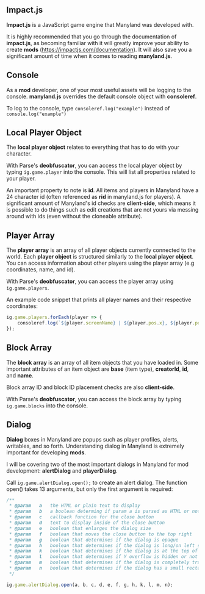 ## Impact.js

**Impact.js** is a JavaScript game engine that Manyland was developed with. 

It is highly recommended that you go through the documentation of **impact.js**, as becoming familiar with it will greatly improve your ability to create **mods** (https://impactjs.com/documentation). It will also save you a significant amount of time when it comes to reading **manyland.js**.

## Console

As a **mod** developer, one of your most useful assets will be logging to the console. **manyland.js** overrides the default console object with **consoleref**. 

To log to the console, type ```consoleref.log("example")``` instead of ```console.log("example")```

## Local Player Object

The **local player object** relates to everything that has to do with your character. 

With Parse's **deobfuscator**, you can access the local player object by typing ```ig.game.player``` into the console. This will list all properties related to your player.

An important property to note is **id**. All items and players in Manyland have a 24 character id (often referenced as **rid** in manyland.js for players). A significant amount of Manyland's id checks are **client-side**, which means it is possible to do things such as edit creations that are not yours via messing around with ids (even without the cloneable attribute).

## Player Array

The **player array** is an array of all player objects currently connected to the world. Each **player object** is structured similarly to the **local player object**. You can access information about other players using the player array (e.g coordinates, name, and id).

With Parse's **deobfuscator**, you can access the player array using ```ig.game.players```.

An example code snippet that prints all player names and their respective coordinates:

```js
ig.game.players.forEach(player => {
    consoleref.log(`${player.screenName} | ${player.pos.x}, ${player.pos.y}`);
});
```

## Block Array

The **block array** is an array of all item objects that you have loaded in. Some important attributes of an item object are **base** (item type), **creatorId**, **id**, and **name**.

Block array ID and block ID placement checks are also **client-side**.

With Parse's **deobfuscator**, you can access the block array by typing ```ig.game.blocks``` into the console.

## Dialog

**Dialog** boxes in Manyland are popups such as player profiles, alerts, writables, and so forth. Understanding dialog in Manyland is extremely important for developing **mods**. 

I will be covering two of the most important dialogs in Manyland for mod development: **alertDialog** and **playerDialog**.

Call ```ig.game.alertDialog.open();``` to create an alert dialog. The function open() takes 13 arguments, but only the first argument is required:

```js
/**
 * @param   a   the HTML or plain text to display
 * @param   b   a boolean determing if param a is parsed as HTML or not
 * @param   c   callback function for the close button
 * @param   d   text to display inside of the close button  
 * @param   e   boolean that enlarges the dialog size
 * @param   f   boolean that moves the close button to the top right
 * @param   g   boolean that determines if the dialog is opaque
 * @param   h   boolean that determines if the dialog is long/on left side of the screen
 * @param   k   boolean that determines if the dialog is at the top of the screen
 * @param   l   boolean that determines if Y overflow is hidden or not
 * @param   m   boolean that determines if the dialog is completely transparent
 * @param   n   boolean that determines if the dialog has a small rectangle shape
 */

ig.game.alertDialog.open(a, b, c, d, e, f, g, h, k, l, m, n);
```



